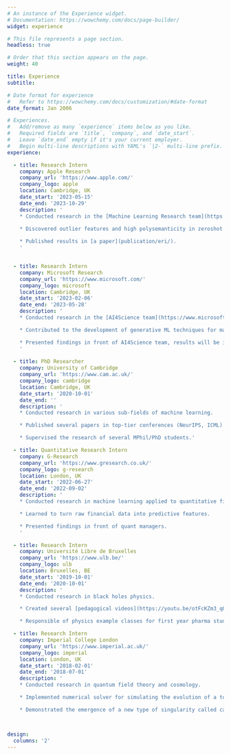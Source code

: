 ```yaml
---
# An instance of the Experience widget.
# Documentation: https://wowchemy.com/docs/page-builder/
widget: experience

# This file represents a page section.
headless: true

# Order that this section appears on the page.
weight: 40

title: Experience
subtitle:

# Date format for experience
#   Refer to https://wowchemy.com/docs/customization/#date-format
date_format: Jan 2006

# Experiences.
#   Add/remove as many `experience` items below as you like.
#   Required fields are `title`, `company`, and `date_start`.
#   Leave `date_end` empty if it's your current employer.
#   Begin multi-line descriptions with YAML's `|2-` multi-line prefix.
experience:

  - title: Research Intern
    company: Apple Research
    company_url: 'https://www.apple.com/'
    company_logo: apple
    location: Cambridge, UK
    date_start: '2023-05-15'
    date_end: '2023-10-29'
    description: '
    * Conducted research in the [Machine Learning Research team](https://machinelearning.apple.com/).

    * Discovered outlier features and high polysemanticity in zeroshot CLIP models.
    
    * Published results in [a paper](publication/eri/).   
    '


  - title: Research Intern
    company: Microsoft Research
    company_url: 'https://www.microsoft.com/'
    company_logo: microsoft
    location: Cambridge, UK
    date_start: '2023-02-06'
    date_end: '2023-05-28'
    description: '
    * Conducted research in the [AI4Science team](https://www.microsoft.com/en-us/research/lab/microsoft-research-ai4science/).

    * Contributed to the development of generative ML techniques for material discovery. 

    * Presented findings in front of AI4Science team, results will be integrated in a big paper.  
    '
  
  - title: PhD Researcher
    company: University of Cambridge
    company_url: 'https://www.cam.ac.uk/'
    company_logo: cambridge
    location: Cambridge, UK
    date_start: '2020-10-01'
    date_end: ''
    description: '
    * Conducted research in various sub-fields of machine learning.

    * Published several papers in top-tier conferences (NeurIPS, ICML).

    * Supervised the research of several MPhil/PhD students.'

  - title: Quantitative Research Intern
    company: G-Research
    company_url: 'https://www.gresearch.co.uk/'
    company_logo: g-research
    location: London, UK
    date_start: '2022-06-27'
    date_end: '2022-09-02'
    description: '
    * Conducted research in machine learning applied to quantitative finance.

    * Learned to turn raw financial data into predictive features.

    * Presented findings in front of quant managers.  
    '

  - title: Research Intern
    company: Université Libre de Bruxelles
    company_url: 'https://www.ulb.be/'
    company_logo: ulb
    location: Bruxelles, BE
    date_start: '2019-10-01'
    date_end: '2020-10-01'
    description: '
    * Conducted research in black holes physics.

    * Created several [pedagogical videos](https://youtu.be/otFcKZm3_qQ) to help young students with maths and physics.

    * Responsible of physics example classes for first year pharma students.'  

  - title: Research Intern
    company: Imperial College London
    company_url: 'https://www.imperial.ac.uk/'
    company_logo: imperial
    location: London, UK
    date_start: '2018-02-01'
    date_end: '2018-07-01'
    description: '
    * Conducted research in quantum field theory and cosmology.

    * Implemented numerical solver for simulating the evolution of a toy cosmological model.

    * Demonstrated the emergence of a new type of singularity called caustics.'   



design:
  columns: '2'
---
```

